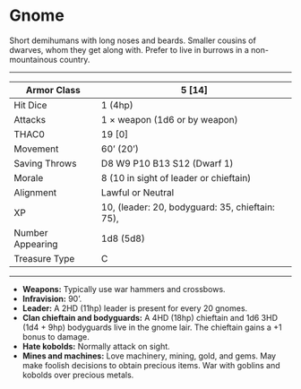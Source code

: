 # Gnome

Short demihumans with long noses and beards. Smaller cousins of dwarves, whom they get along with. Prefer to live in burrows in a non-mountainous country.

------

| Armor Class     | 5 [14]                                          |
| ---------------- | ----------------------------------------------- |
| Hit Dice         | 1 (4hp)                                         |
| Attacks          | 1 × weapon (1d6 or by weapon)                   |
| THAC0            | 19 [0]                                          |
| Movement         | 60’ (20’)                                       |
| Saving Throws    | D8 W9 P10 B13 S12 (Dwarf 1)                     |
| Morale           | 8 (10 in sight of leader or chieftain)          |
| Alignment        | Lawful or Neutral                               |
| XP               | 10, (leader: 20, bodyguard: 35, chieftain: 75), |
| Number Appearing | 1d8 (5d8)                                       |
| Treasure Type    | C                                               |

------

- **Weapons:** Typically use war hammers and crossbows.
- **Infravision:** 90’.
- **Leader:** A 2HD (11hp) leader is present for every 20 gnomes.
- **Clan chieftain and bodyguards:** A 4HD (18hp) chieftain and 1d6 3HD (1d4 + 9hp) bodyguards live in the gnome lair. The chieftain gains a +1 bonus to damage.
- **Hate kobolds:** Normally attack on sight.
- **Mines and machines:** Love machinery, mining, gold, and gems. May make foolish decisions to obtain precious items. War with goblins and kobolds over precious metals.